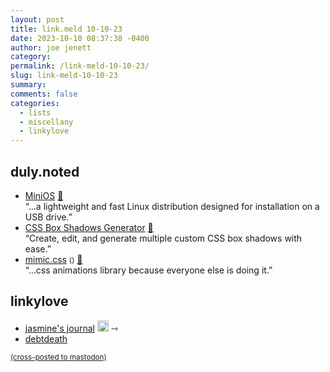 ```yaml
---
layout: post
title: link.meld 10-10-23
date: 2023-10-10 08:37:38 -0400
author: joe jenett
category: 
permalink: /link-meld-10-10-23/
slug: link-meld-10-10-23
summary: 
comments: false
categories:
  - lists
  - miscellany
  - linkylove
---
```

<h2>duly.noted</h2>
<ul class="links">
	<li><a title="MiniOS - Fast. Simple. Reliable." href="https://minios.dev/en/">MiniOS</a> <a href="https://pinboard.in/u:zero1infinity">📌</a><br>“...a lightweight and fast Linux distribution designed for installation on a USB drive.”</li>
	<li><a title="CSS Box Shadows Generator" href="https://boxshadows.xyz/">CSS Box Shadows Generator</a> <a href="https://pinboard.in/u:stephanieleary">📌</a><br>“Create, edit, and generate multiple custom CSS box shadows with ease.”</li>
	<li><a title="mimic.css" href="https://erictreacy.github.io/mimic.css/">mimic.css</a> <small>(<a href="https://github.com/erictreacy/mimic.css"></a>)</small> <a href="https://pinboard.in/u:luciano77">📌</a><br>“...css animations library because everyone else is doing it.”</li>
</ul>
<h2>linkylove</h2>
<ul class="linkylove">
	<li><a title="jasmine's journal" href="https://jasm1nii.xyz/">jasmine's journal</a> <a class="normaltext" title="source" href="https://indieseek.xyz/links/"><img src="https://iwebthings.joejenett.com/images/left-arrow.png" alt="" width="18"></a> <span title="led to site shown below">⇾</span></li>
	<li><a title="cc" href="https://debtdeath.neocities.org/">debtdeath</a></li>
</ul>
<a href="https://brid.gy/publish/mastodon"><small>(cross-posted to mastodon)</small></a>